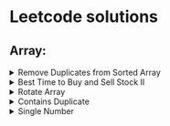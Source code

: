 # Leetcode solutions
## Array:
<details><summary>Remove Duplicates from Sorted Array</summary>
   
   [Solution](https://github.com/EvgeniyEkimenko/leetcode-java/blob/master/src/main/java/array/RemoveDuplicatesFromSortedArray.java)
   
   ![Альтернативный текст](https://github.com/EvgeniyEkimenko/leetcode-java/blob/master/docs/RemoveDuplicatesFromSortedArray.png)

</details>

<details><summary>Best Time to Buy and Sell Stock II</summary>

[Solution](https://github.com/EvgeniyEkimenko/leetcode-java/blob/master/src/main/java/array/BestTimeToBuyAndSellStock.java)

![Альтернативный текст](https://github.com/EvgeniyEkimenko/leetcode-java/blob/master/docs/BestTimeToBuyAndSellStock.png)

</details>

<details><summary>Rotate Array</summary>

[Solution](https://github.com/EvgeniyEkimenko/leetcode-java/blob/master/src/main/java/array/RotateArray.java)

![Альтернативный текст](https://github.com/EvgeniyEkimenko/leetcode-java/blob/master/docs/RotateArray.png)

</details>

<details><summary>Contains Duplicate</summary>

[Solution](https://github.com/EvgeniyEkimenko/leetcode-java/blob/master/src/main/java/array/ContainsDuplicate.java)

![Альтернативный текст](https://github.com/EvgeniyEkimenko/leetcode-java/blob/master/docs/ContainsDuplicate.png)

</details>

<details><summary>Single Number</summary>

[Solution](https://github.com/EvgeniyEkimenko/leetcode-java/blob/master/src/main/java/array/SingleNumber.java)

![Альтернативный текст](https://github.com/EvgeniyEkimenko/leetcode-java/blob/master/docs/SingleNumber.png)

</details>

